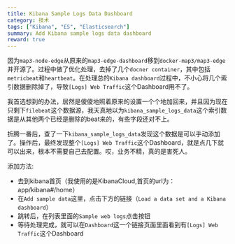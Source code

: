 ```yaml
---
title: Kibana Sample Logs Data Dashboard
category: 技术
tags: ["Kibana", "ES", "Elasticsearch"]
summary: Add Kibana sample logs data dashboard
reward: true
---
```


因为`map3-node-edge`从原来的`map3-edge-dashboard`移到`docker-map3/map3-edge`并开源了。过程中做了优化处理，去掉了几个`docner container`，其中包括`metricbeat`和`heartbeat`。在处理总的`Kibana dashboard`过程中，不小心将几个索引数据删除掉了，导致`[Logs] Web Traffic`这个Dashboard用不了。

我首选想到的办法，居然是傻傻地照着原来的设置一个个地加回来，并且因为现在只剩下`filebeat`这个数据源，我天真地以为`kibana_sample_logs_data`这个索引数据是从其他两个已经是删除的beat来的，有些字段还对不上。

折腾一番后，查了一下`kibana_sample_logs_data`发现这个数据是可以手动添加了。操作后，最终发现整个`[Logs] Web Traffic`这个Dashboard，就是点几下就可以出来，根本不需要自己去配置。哎，业务不精，真的是害死人。

添加方法:

* 去到kibana首页（我使用的是KibanaCloud,首页的url为：app/kibana#/home）
* 在`Add sample data`这里，点击下方的链接（`Load a data set and a Kibana dashboard`）
* 跳转后，在列表里面的`Sample web logs`点击按钮
* 等待处理完成，就可以在`Dashboard`这一个链接页面里面看到有`[Logs] Web Traffic`这个Dashboard